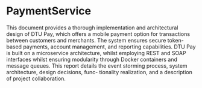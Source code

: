 # PaymentService
This document provides a thorough implementation and architectural design of DTU Pay,
which offers a mobile payment option for transactions between customers and merchants.
The system ensures secure token-based payments, account management, and reporting
capabilities.
DTU Pay is built on a microservice architecture, whilst employing REST and SOAP interfaces
whilst ensuring modularity through Docker containers and message queues.
This report details the event storming process, system architecture, design decisions, func-
tionality realization, and a description of project collaboration.